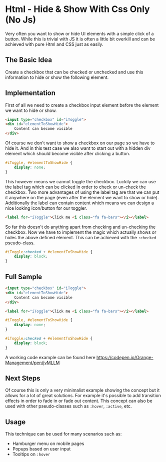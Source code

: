 # Html - Hide & Show With Css Only (No Js)

Very often you want to show or hide UI elements with a simple click of a button. While this is trivial with JS it is often a little bit overkill and can be achieved with pure Html and CSS just as easily. 

## The Basic Idea

Create a checkbox that can be checked or unchecked and use this information to hide or show the following element.

## Implementation

First of all we need to create a checkbox input element before the element we want to hide or show.

```html
<input type="checkbox" id="iToggle">
<div id="elementToShowHide">
    Content can become visible
</div>
```

Of course we don't want to show a checkbox on our page so we have to hide it. And in this test case we also want to start out with a hidden div element which should become visible after clicking a button.

```css
#iToggle, #elementToShowHide {
    display: none;
}
```

This however means we cannot toggle the checkbox. Luckily we can use the label tag which can be clicked in order to check or un-check the checkbox. Two more advantages of using the label tag are that we can put it anywhere on the page (even after the element we want to show or hide). Additionally the label can contain content which means we can design a nice looking icon/button for our toggler. 

```html
<label for="iToggle">Click me <i class="fa fa-bars"></i></label>
```

So far this doesn't do anything apart from checking and un-checking the checkbox. Now we have to implement the magic which actually shows or hides the above defined element. This can be achieved with the `:checked` pseudo-class.

```css
#iToggle:checked + #elementToShowHide {
    display: block;
}
```

## Full Sample

```html
<input type="checkbox" id="iToggle">
<div id="elementToShowHide">
    Content can become visible
</div>

<label for="iToggle">Click me <i class="fa fa-bars"></i></label>
```

```css
#iToggle, #elementToShowHide {
    display: none;
}

#iToggle:checked + #elementToShowHide {
    display: block;
}
```

A working code example can be found here https://codepen.io/Orange-Management/pen/jvMLLM

## Next Steps

Of course this is only a very minimalist example showing the concept but it allows for a lot of great solutions. For example it's possible to add transition effects in order to fade in or fade out content. This concept can also be used with other pseudo-classes such as `:hover`, `:active`, etc.

## Usage

This technique can be used for many scenarios such as:

* Hamburger menu on mobile pages
* Popups based on user input
* Tooltips on `:hover`